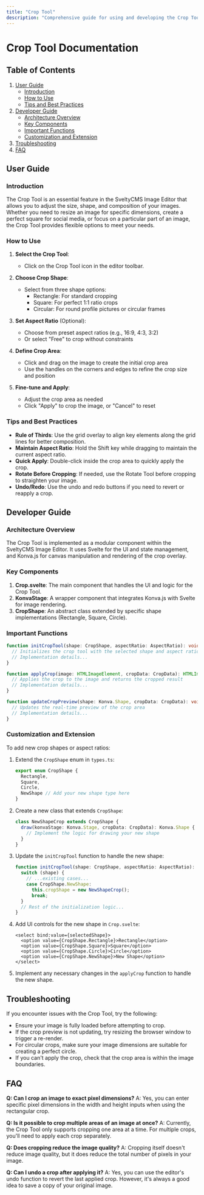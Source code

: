 ```yaml
---
title: "Crop Tool"
description: "Comprehensive guide for using and developing the Crop Tool in SveltyCMS Image Editor"
---
```


# Crop Tool Documentation

## Table of Contents

1. [User Guide](#user-guide)
   - [Introduction](#introduction)
   - [How to Use](#how-to-use)
   - [Tips and Best Practices](#tips-and-best-practices)
2. [Developer Guide](#developer-guide)
   - [Architecture Overview](#architecture-overview)
   - [Key Components](#key-components)
   - [Important Functions](#important-functions)
   - [Customization and Extension](#customization-and-extension)
3. [Troubleshooting](#troubleshooting)
4. [FAQ](#faq)

## User Guide

### Introduction

The Crop Tool is an essential feature in the SveltyCMS Image Editor that allows you to adjust the size, shape, and composition of your images. Whether you need to resize an image for specific dimensions, create a perfect square for social media, or focus on a particular part of an image, the Crop Tool provides flexible options to meet your needs.

### How to Use

1. **Select the Crop Tool**: 
   - Click on the Crop Tool icon in the editor toolbar.

2. **Choose Crop Shape**:
   - Select from three shape options:
     - Rectangle: For standard cropping
     - Square: For perfect 1:1 ratio crops
     - Circular: For round profile pictures or circular frames

3. **Set Aspect Ratio** (Optional):
   - Choose from preset aspect ratios (e.g., 16:9, 4:3, 3:2)
   - Or select "Free" to crop without constraints

4. **Define Crop Area**:
   - Click and drag on the image to create the initial crop area
   - Use the handles on the corners and edges to refine the crop size and position

5. **Fine-tune and Apply**:
   - Adjust the crop area as needed
   - Click "Apply" to crop the image, or "Cancel" to reset

### Tips and Best Practices

- **Rule of Thirds**: Use the grid overlay to align key elements along the grid lines for better composition.
- **Maintain Aspect Ratio**: Hold the Shift key while dragging to maintain the current aspect ratio.
- **Quick Apply**: Double-click inside the crop area to quickly apply the crop.
- **Rotate Before Cropping**: If needed, use the Rotate Tool before cropping to straighten your image.
- **Undo/Redo**: Use the undo and redo buttons if you need to revert or reapply a crop.

## Developer Guide

### Architecture Overview

The Crop Tool is implemented as a modular component within the SveltyCMS Image Editor. It uses Svelte for the UI and state management, and Konva.js for canvas manipulation and rendering of the crop overlay.

### Key Components

1. **Crop.svelte**: The main component that handles the UI and logic for the Crop Tool.
2. **KonvaStage**: A wrapper component that integrates Konva.js with Svelte for image rendering.
3. **CropShape**: An abstract class extended by specific shape implementations (Rectangle, Square, Circle).

### Important Functions

```typescript
function initCropTool(shape: CropShape, aspectRatio: AspectRatio): void {
  // Initializes the crop tool with the selected shape and aspect ratio
  // Implementation details...
}

function applyCrop(image: HTMLImageElement, cropData: CropData): HTMLImageElement {
  // Applies the crop to the image and returns the cropped result
  // Implementation details...
}

function updateCropPreview(shape: Konva.Shape, cropData: CropData): void {
  // Updates the real-time preview of the crop area
  // Implementation details...
}
```

### Customization and Extension

To add new crop shapes or aspect ratios:

1. Extend the `CropShape` enum in `types.ts`:
   ```typescript
   export enum CropShape {
     Rectangle,
     Square,
     Circle,
     NewShape // Add your new shape type here
   }
   ```

2. Create a new class that extends `CropShape`:
   ```typescript
   class NewShapeCrop extends CropShape {
     draw(konvaStage: Konva.Stage, cropData: CropData): Konva.Shape {
       // Implement the logic for drawing your new shape
     }
   }
   ```

3. Update the `initCropTool` function to handle the new shape:
   ```typescript
   function initCropTool(shape: CropShape, aspectRatio: AspectRatio): void {
     switch (shape) {
       // ...existing cases...
       case CropShape.NewShape:
         this.cropShape = new NewShapeCrop();
         break;
     }
     // Rest of the initialization logic...
   }
   ```

4. Add UI controls for the new shape in `Crop.svelte`:
   ```svelte
   <select bind:value={selectedShape}>
     <option value={CropShape.Rectangle}>Rectangle</option>
     <option value={CropShape.Square}>Square</option>
     <option value={CropShape.Circle}>Circle</option>
     <option value={CropShape.NewShape}>New Shape</option>
   </select>
   ```

5. Implement any necessary changes in the `applyCrop` function to handle the new shape.

## Troubleshooting

If you encounter issues with the Crop Tool, try the following:

- Ensure your image is fully loaded before attempting to crop.
- If the crop preview is not updating, try resizing the browser window to trigger a re-render.
- For circular crops, make sure your image dimensions are suitable for creating a perfect circle.
- If you can't apply the crop, check that the crop area is within the image boundaries.

## FAQ

**Q: Can I crop an image to exact pixel dimensions?**
A: Yes, you can enter specific pixel dimensions in the width and height inputs when using the rectangular crop.

**Q: Is it possible to crop multiple areas of an image at once?**
A: Currently, the Crop Tool only supports cropping one area at a time. For multiple crops, you'll need to apply each crop separately.

**Q: Does cropping reduce the image quality?**
A: Cropping itself doesn't reduce image quality, but it does reduce the total number of pixels in your image.

**Q: Can I undo a crop after applying it?**
A: Yes, you can use the editor's undo function to revert the last applied crop. However, it's always a good idea to save a copy of your original image.
